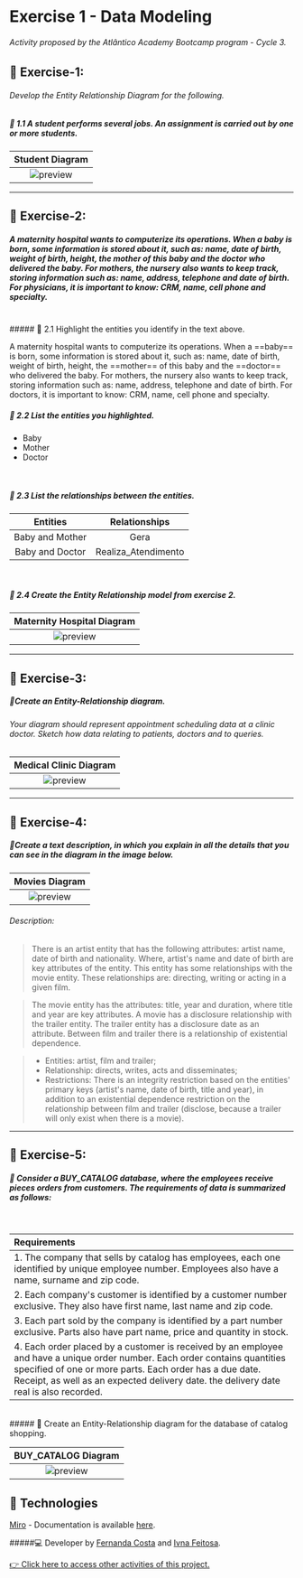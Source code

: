 # Exercise 1 - Data Modeling

###### Activity proposed by the Atlântico Academy Bootcamp program - Cycle 3.



## 📝 Exercise-1:
###### Develop the Entity Relationship Diagram for the following.

##### 🔷 1.1 A student performs several jobs. An assignment is carried out by one or more students.

| Student Diagram  
| :---:    
| ![preview](diagram/q1.jpg)  
<hr>

## 📝 Exercise-2:

##### A maternity hospital wants to computerize its operations. When a baby is born, some information is stored about it, such as: name, date of birth, weight of birth, height, the mother of this baby and the doctor who delivered the baby. For mothers, the nursery also wants to keep track, storing information such as: name, address, telephone and date of birth. For physicians, it is important to know: CRM, name, cell phone and specialty.
<br>
##### 🔷 2.1 Highlight the entities you identify in the text above.

A maternity hospital wants to computerize its operations. When a ==baby== is born, some information is stored about it, such as: name, date of birth, weight of birth, height, the ==mother== of this baby and the ==doctor== who delivered the baby. For mothers, the nursery also wants to keep track, storing information such as: name, address, telephone and date of birth. For doctors, it is important to know: CRM, name, cell phone and specialty.
<br>

##### 🔷 2.2 List the entities you highlighted.
   
* Baby 
* Mother
* Doctor
<br>

##### 🔷 2.3 List the relationships between the entities.

| Entities |Relationships | 
|   :---:  |  :---:       |   
| Baby and Mother | Gera  |
| Baby and Doctor |Realiza_Atendimento|
<br>

##### 🔷 2.4 Create the Entity Relationship model from exercise 2.

| Maternity Hospital Diagram  
| :---:   
| ![preview](diagram/q2.jpg) 
<hr>

## 📝 Exercise-3:
##### 🔷Create an Entity-Relationship diagram.

###### Your diagram should represent appointment scheduling data at a clinic doctor. Sketch how data relating to patients, doctors and  to queries.

|  Medical Clinic Diagram  
| :---:   
| ![preview](diagram/q3.jpg) 

<hr>

## 📝 Exercise-4:
##### 🔷Create a text description, in which you explain in all the details that you can see in the diagram in the image below.

| Movies Diagram 
| :---:   
| ![preview](diagram/q4.jpg) 

###### Description:

>There is an artist entity that has the following attributes: artist name, date of birth and nationality. Where, artist's name and date of birth are key attributes of the entity. This entity has some relationships with the movie entity. These relationships are: directing, writing or acting in a given film.

> The movie entity has the attributes: title, year and duration, where title and year are key attributes. A movie has a disclosure relationship with the trailer entity. The trailer entity has a disclosure date as an attribute. Between film and trailer there is a relationship of existential dependence.

>* Entities: artist, film and trailer;
>* Relationship: directs, writes, acts and disseminates;
>* Restrictions: There is an integrity restriction based on the entities' primary keys (artist's name, date of birth, title and year), in addition to an existential dependence restriction on the relationship between film and trailer (disclose, because a trailer will only exist when there is a movie).
<hr>

## 📝 Exercise-5:

##### 🔷 Consider a BUY_CATALOG database, where the employees receive pieces orders from customers. The requirements of data is summarized as follows:
<br>

| Requirements | 
|   :---  |  
| 1. The company that sells by catalog has employees, each one identified by unique employee number. Employees also have a name, surname and zip code.
| 2. Each company's customer is identified by a customer number exclusive. They also have first name, last name and zip code.
| 3. Each part sold by the company is identified by a part number exclusive. Parts also have part name, price and quantity in stock.
| 4. Each order placed by a customer is received by an employee and have a unique order number. Each order contains quantities specified of one or more parts. Each order has a due date. Receipt, as well as an expected delivery date. the delivery date real is also recorded.
<br>
##### 🔷 Create an Entity-Relationship diagram for the database of catalog shopping.

|  BUY_CATALOG Diagram 
| :---:   
| ![preview](diagram/q5.jpg) 


## 🤖 Technologies

[Miro](https://miro.com/pt/) - Documentation is available [here](https://developers.miro.com/).
<br>

#####💻 Developer by [Fernanda Costa](https://github.com/fernandacostads) and [Ivna Feitosa](https://github.com/IvnaFeitosa).


[👉 Click here to access other activities of this project.](https://github.com/fernandacostads/atlantico-academy-bootcamp)